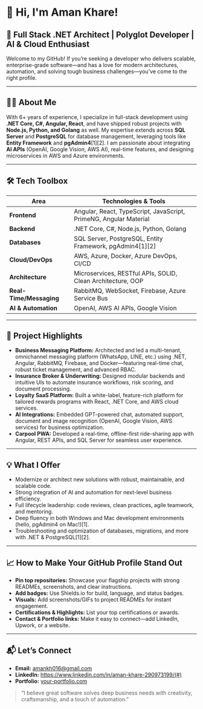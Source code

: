 # 👋 Hi, I'm Aman Khare!

## 🚀 Full Stack .NET Architect | Polyglot Developer | AI & Cloud Enthusiast

Welcome to my GitHub! If you’re seeking a developer who delivers scalable, enterprise-grade software—and has a love for modern architectures, automation, and solving tough business challenges—you’ve come to the right profile.

---

## 👨‍💻 About Me

With 6+ years of experience, I specialize in full-stack development using **.NET Core, C#, Angular, React**, and have shipped robust projects with **Node.js, Python, and Golang** as well. My expertise extends across **SQL Server** and **PostgreSQL** for database management, leveraging tools like **Entity Framework** and **pgAdmin4**[1][2]. I am passionate about integrating **AI APIs** (OpenAI, Google Vision, AWS AI), real-time features, and designing microservices in AWS and Azure environments.

---

## 🛠️ Tech Toolbox

| Area               | Technologies & Tools        |
|--------------------|----------------------------|
| **Frontend**       | Angular, React, TypeScript, JavaScript, PrimeNG, Angular Material |
| **Backend**        | .NET Core, C#, Node.js, Python, Golang      |
| **Databases**      | SQL Server, PostgreSQL, Entity Framework, pgAdmin4[1][2] |
| **Cloud/DevOps**   | AWS, Azure, Docker, Azure DevOps, CI/CD     |
| **Architecture**   | Microservices, RESTful APIs, SOLID, Clean Architecture, OOP |
| **Real-Time/Messaging** | RabbitMQ, WebSocket, Firebase, Azure Service Bus |
| **AI & Automation**| OpenAI, AWS AI APIs, Google Vision          |

---

## 🌟 Project Highlights

- **Business Messaging Platform:** Architected and led a multi-tenant, omnichannel messaging platform (WhatsApp, LINE, etc.) using .NET, Angular, RabbitMQ, Firebase, and Docker—featuring real-time chat, robust ticket management, and advanced RBAC.
- **Insurance Broker & Underwriting:** Designed modular backends and intuitive UIs to automate insurance workflows, risk scoring, and document processing.
- **Loyalty SaaS Platform:** Built a white-label, feature-rich platform for tailored rewards programs with React, .NET Core, and AWS cloud services.
- **AI Integrations:** Embedded GPT-powered chat, automated support, document and image recognition (OpenAI, Google Vision, AWS services) for business optimization.
- **Carpool PWA:** Developed a real-time, offline-first ride-sharing app with Angular, REST APIs, and SQL Server for seamless user experience.

---

## 💡 What I Offer

- Modernize or architect new solutions with robust, maintainable, and scalable code.
- Strong integration of AI and automation for next-level business efficiency.
- Full lifecycle leadership: code reviews, clean practices, agile teamwork, and mentoring.
- Deep fluency in both Windows and Mac development environments (hello, pgAdmin4 on Mac!)[1].
- Troubleshooting and optimization of databases, migrations, and more with .NET & PostgreSQL[1][2].

---

## 📈 How to Make Your GitHub Profile Stand Out

- **Pin top repositories:** Showcase your flagship projects with strong READMEs, screenshots, and clear instructions.
- **Add badges:** Use Shields.io for build, language, and status badges.
- **Visuals:** Add screenshots/GIFs to project READMEs for instant engagement.
- **Certifications & Highlights:** List your top certifications or awards.
- **Contact & Portfolio links:** Make it easy to connect—add LinkedIn, Upwork, or a website.

---

## 📬 Let’s Connect

- **Email:** amankh016@gmail.com
- **LinkedIn:** https://www.linkedin.com/in/aman-khare-290973199/(#)
- **Portfolio:** [your-portfolio.com](#)

> “I believe great software solves deep business needs with creativity, craftsmanship, and a touch of automation.”

